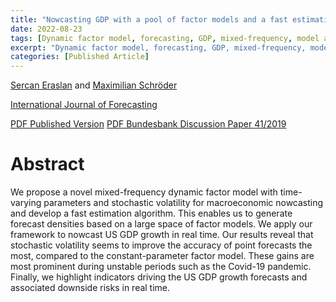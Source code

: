 ```yaml
---
title: "Nowcasting GDP with a pool of factor models and a fast estimation algorithm"
date: 2022-08-23
tags: [Dynamic factor model, forecasting, GDP, mixed-frequency, model averaging, time-varying-parameter]
excerpt: "Dynamic factor model, forecasting, GDP, mixed-frequency, model averaging, time-varying-parameter"
categories: [Published Article]
---
```

[Sercan Eraslan](https://papers.ssrn.com/sol3/cf_dev/AbsByAuth.cfm?per_id=2364853) and [Maximilian Schröder](https://papers.ssrn.com/sol3/cf_dev/AbsByAuth.cfm?per_id=3737565)

[International Journal of Forecasting](https://www.sciencedirect.com/science/article/pii/S0169207022001078)

[PDF Published Version](/assets/pdfs/paper.pdf)
[PDF Bundesbank Discussion Paper 41/2019](/assets/pdfs/Bundesbank_Discussion_Paper.pdf)

<!--


<a href="/assets/codes/Lecture_1.ipynb"><button class="btn" style="background-color:DodgerBlue; color:white" ><i class="fa fa-download"></i> Download</button></a>

-->



# Abstract
We propose a novel mixed-frequency dynamic factor model with time-varying parameters and stochastic volatility for macroeconomic nowcasting and develop a fast estimation algorithm. This enables us to generate forecast densities based on a large space of factor models. We apply our framework to nowcast US GDP growth in real time. Our results reveal that stochastic volatility seems to improve the accuracy of point forecasts the most, compared to the constant-parameter factor model. These gains are most prominent during unstable periods such as the Covid-19 pandemic. Finally, we highlight indicators driving the US GDP growth forecasts and associated downside risks in real time.
